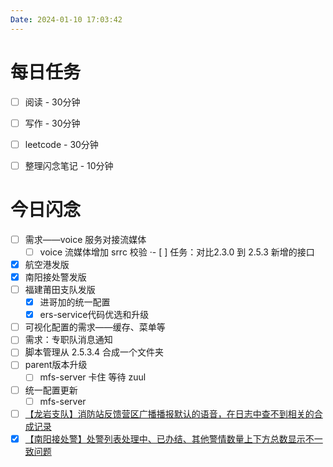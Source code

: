 ```yaml
---
Date: 2024-01-10 17:03:42
---
```


# 每日任务
- [ ] 阅读 - 30分钟
- [ ] 写作 - 30分钟
- [ ] leetcode - 30分钟
- [ ] 整理闪念笔记 - 10分钟


# 今日闪念
- [ ] 需求——voice 服务对接流媒体
	- [ ] voice 流媒体增加 srrc 校验
·- [ ] 任务：对比2.3.0 到 2.5.3 新增的接口
- [x] 航空港发版
- [x] 南阳接处警发版
- [ ] 福建莆田支队发版
	- [x] 进哥加的统一配置
	- [x] ers-service代码优选和升级
- [ ] 可视化配置的需求——缓存、菜单等
- [ ] 需求：专职队消息通知
- [ ]  脚本管理从 2.5.3.4 合成一个文件夹
- [ ] parent版本升级
	- [ ] mfs-server 卡住 等待 zuul
- [ ] 统一配置更新
	- [ ] mfs-server
- [ ] [【龙岩支队】消防站反馈营区广播播报默认的语音，在日志中查不到相关的合成记录](https://www.tapd.cn/43156223/bugtrace/bugs/view?bug_id=1143156223001761806)
- [x] [【南阳接处警】处警列表处理中、已办结、其他警情数量上下方总数显示不一致问题](https://www.tapd.cn/43156223/bugtrace/bugs/view?bug_id=1143156223001762569&from=wxnotification&corpid=wxe20e1a873ad6ccc1&agentid=1000007&jump_count=1)